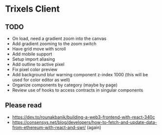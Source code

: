# Trixels Client

## TODO
- On load, need a gradient zoom into the canvas
- Add gradient zooming to the zoom switch
- Have grid move with scroll
- Add mobile support
- Setup import aliasing
- Add outline to active pixel
- Fix pixel color preview
- Add background blur warning component z-index 1000 (this will be used for color editor as well)
- Organize components by category (maybe by page)
- Review use of hooks to access contracts in singular components

## Please read
- https://dev.to/rounakbanik/building-a-web3-frontend-with-react-340c
- https://consensys.net/blog/developers/how-to-fetch-and-update-data-from-ethereum-with-react-and-swr/ (again)